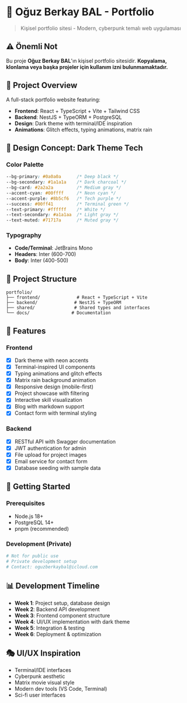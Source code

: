 # 🚀 Oğuz Berkay BAL - Portfolio

> Kişisel portfolio sitesi - Modern, cyberpunk temalı web uygulaması

## ⚠️ Önemli Not

Bu proje **Oğuz Berkay BAL**'ın kişisel portfolio sitesidir. 
**Kopyalama, klonlama veya başka projeler için kullanım izni bulunmamaktadır.**

## 🎯 Project Overview

A full-stack portfolio website featuring:
- **Frontend**: React + TypeScript + Vite + Tailwind CSS
- **Backend**: NestJS + TypeORM + PostgreSQL
- **Design**: Dark theme with terminal/IDE inspiration
- **Animations**: Glitch effects, typing animations, matrix rain

## 🎨 Design Concept: Dark Theme Tech

### Color Palette
```css
--bg-primary: #0a0a0a      /* Deep black */
--bg-secondary: #1a1a1a    /* Dark charcoal */
--bg-card: #2a2a2a         /* Medium gray */
--accent-cyan: #00ffff     /* Neon cyan */
--accent-purple: #8b5cf6   /* Tech purple */
--success: #00ff41         /* Terminal green */
--text-primary: #ffffff    /* White */
--text-secondary: #a1a1aa  /* Light gray */
--text-muted: #71717a      /* Muted gray */
```

### Typography
- **Code/Terminal**: JetBrains Mono
- **Headers**: Inter (600-700)
- **Body**: Inter (400-500)

## 📁 Project Structure

```
portfolio/
├── frontend/              # React + TypeScript + Vite
├── backend/              # NestJS + TypeORM
├── shared/               # Shared types and interfaces
└── docs/                # Documentation
```

## 🔧 Features

### Frontend
- [x] Dark theme with neon accents
- [x] Terminal-inspired UI components
- [x] Typing animations and glitch effects
- [x] Matrix rain background animation
- [x] Responsive design (mobile-first)
- [x] Project showcase with filtering
- [x] Interactive skill visualization
- [x] Blog with markdown support
- [x] Contact form with terminal styling

### Backend
- [x] RESTful API with Swagger documentation
- [x] JWT authentication for admin
- [x] File upload for project images
- [x] Email service for contact form
- [x] Database seeding with sample data

## 🚀 Getting Started

### Prerequisites
- Node.js 18+
- PostgreSQL 14+
- pnpm (recommended)

### Development (Private)
```bash
# Not for public use
# Private development setup
# Contact: oguzberkaybal@icloud.com
```

## 📊 Development Timeline

- **Week 1**: Project setup, database design
- **Week 2**: Backend API development
- **Week 3**: Frontend component structure
- **Week 4**: UI/UX implementation with dark theme
- **Week 5**: Integration & testing
- **Week 6**: Deployment & optimization

## 🎭 UI/UX Inspiration

- Terminal/IDE interfaces
- Cyberpunk aesthetic
- Matrix movie visual style
- Modern dev tools (VS Code, Terminal)
- Sci-fi user interfaces 